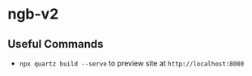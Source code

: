 # ngb-v2

## Useful Commands 
- `npx quartz build --serve` to preview site at `http://localhost:8080`
